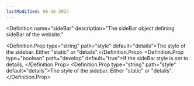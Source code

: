```yaml
---
lastModified: 08-16-2024
---
```


<script>
  import { Definition } from "$lib/components"
</script>


<Definition
  name="sideBar"
  description="The sideBar object defining sideBar of the website."
>
  <Definition.Prop type="string" path="style" default="details">The style of the sidebar. Either "static" or "details".</Definition.Prop>
  <Definition.Prop type="boolean" path="develop" default="true">If the sideBar.style is set to details, </Definition.Prop>
  <Definition.Prop type="string" path="style" default="details">The style of the sidebar. Either "static" or "details".</Definition.Prop>
</Definition>
